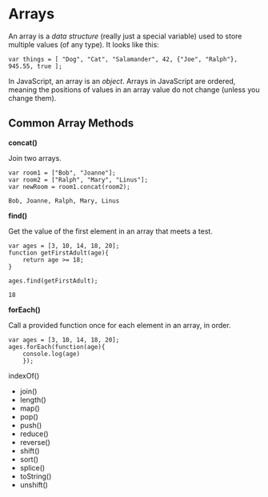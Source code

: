 # Arrays

An array is a _data structure_ (really just a special variable) used to store multiple values (of any type). It looks like this:

```
var things = [ "Dog", "Cat", "Salamander", 42, {"Joe", "Ralph"}, 945.55, true ];
```

In JavaScript, an array is an _object_. Arrays in JavaScript are ordered, meaning the positions of values in an array value do not change (unless you change them).


## Common Array Methods

**concat()**

Join two arrays.

```
var room1 = ["Bob", "Joanne"];
var room2 = ["Ralph", "Mary", "Linus"];
var newRoom = room1.concat(room2);

Bob, Joanne, Ralph, Mary, Linus
```

**find()**

Get the value of the first element in an array that meets a test.

```
var ages = [3, 10, 14, 18, 20];
function getFirstAdult(age){
    return age >= 18;
}

ages.find(getFirstAdult);

18
```

**forEach()**

Call a provided function once for each element in an array, in order.

```
var ages = [3, 10, 14, 18, 20];
ages.forEach(function(age){
    console.log(age)
    });
```


indexOf()
* join()
* length()
* map()
* pop()
* push()
* reduce()
* reverse()
* shift()
* sort()
* splice()
* toString()
* unshift()
